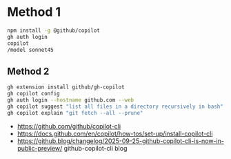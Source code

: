 # Method 1
```bash
npm install -g @github/copilot
gh auth login
copilot
/model sonnet45
```

## Method 2
```bash
gh extension install github/gh-copilot
gh copilot config
gh auth login --hostname github.com --web
gh copilot suggest "list all files in a directory recursively in bash"
gh copilot explain "git fetch --all --prune"
```

* https://github.com/github/copilot-cli
* https://docs.github.com/en/copilot/how-tos/set-up/install-copilot-cli
* https://github.blog/changelog/2025-09-25-github-copilot-cli-is-now-in-public-preview/ github-copilot-cli blog

